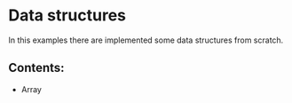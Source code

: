 # Data structures
In this examples there are implemented some data structures from scratch.

## Contents:
* Array
